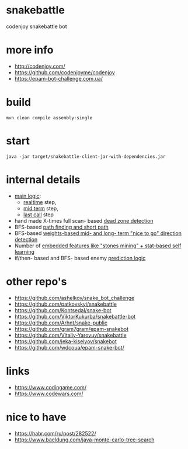 # snakebattle
codenjoy snakebattle bot

# more info
- http://codenjoy.com/
- https://github.com/codenjoyme/codenjoy
- https://epam-bot-challenge.com.ua/

# build
```
mvn clean compile assembly:single
```

# start
```
java -jar target/snakebattle-client-jar-with-dependencies.jar
```

# internal details
- [main logic](https://github.com/illya13/snakebattle/blob/master/src/main/java/com/github/illya13/snakebattle/Solver.java#L50):
    - [realtime](https://github.com/illya13/snakebattle/blob/master/src/main/java/com/github/illya13/snakebattle/Solver.java#L65) step,
    - [mid term](https://github.com/illya13/snakebattle/blob/master/src/main/java/com/github/illya13/snakebattle/Solver.java#L132) step,
    - [last call](https://github.com/illya13/snakebattle/blob/master/src/main/java/com/github/illya13/snakebattle/Solver.java#L217) step
- hand made X-times full scan- based [dead zone detection](https://github.com/illya13/snakebattle/blob/master/src/main/java/com/github/illya13/snakebattle/Board.java#L111)
- BFS-based [path finding and short path](https://github.com/illya13/snakebattle/blob/master/src/main/java/com/github/illya13/snakebattle/BFS.java#L36)
- BFS-based [weights-based mid- and long- term "nice to go" direction detection](https://github.com/illya13/snakebattle/blob/master/src/main/java/com/github/illya13/snakebattle/BFS.java#L36)
- Number of [embedded features like "stones mining" + stat-based self learning](https://github.com/illya13/snakebattle/blob/master/src/main/java/com/github/illya13/snakebattle/Learning.java)
- if/then- based and BFS- based enemy [prediction logic](https://github.com/illya13/snakebattle/blob/master/src/main/java/com/github/illya13/snakebattle/SolverHelperImpl.java#L31)

# other repo's
- https://github.com/ashelkov/snake_bot_challenge
- https://github.com/patkovskyi/snakebattle
- https://github.com/Kontsedal/snake-bot
- https://github.com/ViktorKukurba/snakebattle-bot
- https://github.com/Arhnt/snake-public
- https://github.com/gram7gram/epam-snakebot
- https://github.com/Vitaliy-Yarovuy/snakebattle
- https://github.com/jeka-kiselyov/snakebot
- https://github.com/wdcoua/epam-snake-bot/

# links
- https://www.codingame.com/
- https://www.codewars.com/

# nice to have
- https://habr.com/ru/post/282522/
- https://www.baeldung.com/java-monte-carlo-tree-search
